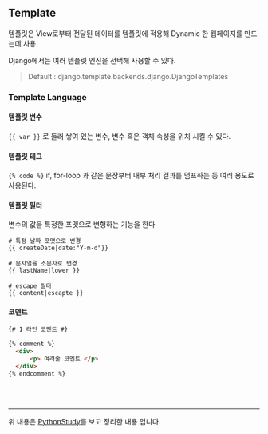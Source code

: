 ## Template

템플릿은 View로부터 전달된 데이터를 템플릿에 적용해 Dynamic 한 웹페이지를 만드는데 사용



Django에서는 여러 템플릿 엔진을 선택해 사용할 수 있다.

> Default : django.template.backends.django.DjangoTemplates



### Template Language

#### 템플릿 변수

`{{ var }}` 로 둘러 쌓여 있는 변수, 변수 혹은 객체 속성을 위치 시킬 수 있다.

#### 템플릿 테그

`{% code %}` if, for-loop 과 같은 문장부터 내부 처리 결과를 덤프하는 등 여러 용도로 사용된다.

#### 템플릿 필터

변수의 값을 특정한 포맷으로 변형하는 기능을 한다

```
# 특정 날짜 포맷으로 변경
{{ createDate|date:"Y-m-d"}}

# 문자열을 소문자로 변경
{{ lastName|lower }}

# escape 필터
{{ content|escapte }}
```

#### 코멘트

```html
{# 1 라인 코멘트 #}
 
{% comment %}  
  <div>
      <p> 여러줄 코멘트 </p>
  </div>
{% endcomment %}
```

<br>

<br>

---

위 내용은 [PythonStudy](http://pythonstudy.xyz)를 보고 정리한 내용 입니다.